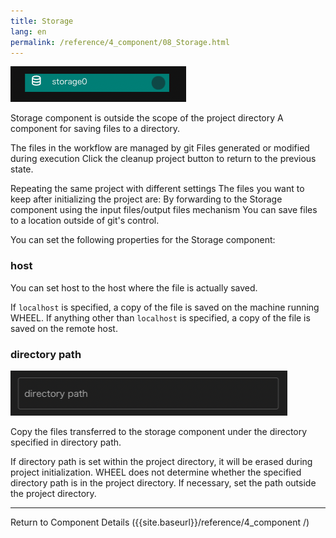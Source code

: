 ```yaml
---
title: Storage
lang: en
permalink: /reference/4_component/08_Storage.html
---
```


![img](./img/storage.png "storage")

Storage component is outside the scope of the project directory
A component for saving files to a directory.

The files in the workflow are managed by git
Files generated or modified during execution
Click the cleanup project button to return to the previous state.

Repeating the same project with different settings
The files you want to keep after initializing the project are:
By forwarding to the Storage component using the input files/output files mechanism
You can save files to a location outside of git's control.


You can set the following properties for the Storage component:

### host
You can set host to the host where the file is actually saved.

If `localhost` is specified, a copy of the file is saved on the machine running WHEEL.
If anything other than `localhost` is specified, a copy of the file is saved on the remote host.

### directory path
![img](./img/storage_path.png "storage_path")

Copy the files transferred to the storage component under the directory specified in directory path.

If directory path is set within the project directory, it will be erased during project initialization.
WHEEL does not determine whether the specified directory path is in the project directory.
If necessary, set the path outside the project directory.

--------
Return to Component Details ({{site.baseurl}}/reference/4_component /)
